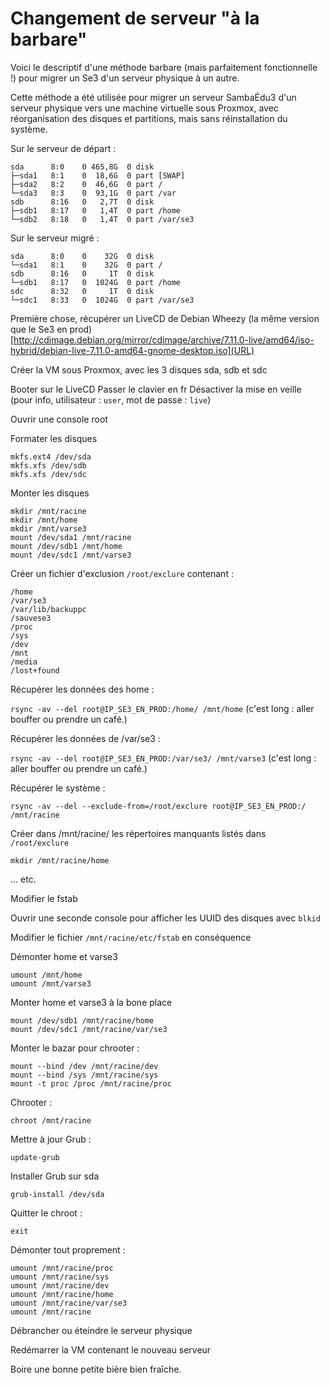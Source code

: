 # Changement de serveur "à la barbare"

Voici le descriptif d'une méthode barbare (mais parfaitement fonctionnelle !) pour migrer un Se3 d'un serveur physique à un autre.

Cette méthode a été utilisée pour migrer un serveur SambaÉdu3 d'un serveur physique vers une machine virtuelle sous Proxmox, avec réorganisation des disques et partitions, mais sans réinstallation du système.

Sur le serveur de départ :

```
sda      8:0    0 465,8G  0 disk 
├─sda1   8:1    0  18,6G  0 part [SWAP]
├─sda2   8:2    0  46,6G  0 part /
└─sda3   8:3    0  93,1G  0 part /var
sdb      8:16   0   2,7T  0 disk 
├─sdb1   8:17   0   1,4T  0 part /home
└─sdb2   8:18   0   1,4T  0 part /var/se3
```

Sur le serveur migré :
```
sda      8:0    0    32G  0 disk 
└─sda1   8:1    0    32G  0 part /
sdb      8:16   0     1T  0 disk 
└─sdb1   8:17   0  1024G  0 part /home
sdc      8:32   0     1T  0 disk 
└─sdc1   8:33   0  1024G  0 part /var/se3
```

Première chose, récupérer un LiveCD de Debian Wheezy (la même version que le Se3 en prod) [http://cdimage.debian.org/mirror/cdimage/archive/7.11.0-live/amd64/iso-hybrid/debian-live-7.11.0-amd64-gnome-desktop.iso](URL)

Créer la VM sous Proxmox, avec les 3 disques sda, sdb et sdc

Booter sur le LiveCD
Passer le clavier en fr
Désactiver la mise en veille
(pour info, utilisateur : `user`, mot de passe : `live`)

Ouvrir une console root

Formater les disques
```
mkfs.ext4 /dev/sda
mkfs.xfs /dev/sdb
mkfs.xfs /dev/sdc
```

Monter les disques
```
mkdir /mnt/racine
mkdir /mnt/home
mkdir /mnt/varse3
mount /dev/sda1 /mnt/racine
mount /dev/sdb1 /mnt/home
mount /dev/sdc1 /mnt/varse3
```

Créer un fichier d'exclusion `/root/exclure` contenant :
```
/home
/var/se3
/var/lib/backuppc
/sauvese3
/proc
/sys
/dev
/mnt
/media
/lost+found
```

Récupérer les données des home :

`rsync -av --del root@IP_SE3_EN_PROD:/home/ /mnt/home` (c'est long : aller bouffer ou prendre un café.)

Récupérer les données de /var/se3 :

`rsync -av --del root@IP_SE3_EN_PROD:/var/se3/ /mnt/varse3` (c'est long : aller bouffer ou prendre un café.)

Récupérer le système :

`rsync -av --del --exclude-from=/root/exclure root@IP_SE3_EN_PROD:/ /mnt/racine`

Créer dans /mnt/racine/ les répertoires manquants listés dans `/root/exclure`
```
mkdir /mnt/racine/home
```
... etc.

Modifier le fstab

Ouvrir une seconde console pour afficher les UUID des disques avec `blkid`

Modifier le fichier `/mnt/racine/etc/fstab` en conséquence

Démonter home et varse3
```
umount /mnt/home
umount /mnt/varse3
```

Monter home et varse3 à la bone place
```
mount /dev/sdb1 /mnt/racine/home
mount /dev/sdc1 /mnt/racine/var/se3
```

Monter le bazar pour chrooter :
```
mount --bind /dev /mnt/racine/dev
mount --bind /sys /mnt/racine/sys
mount -t proc /proc /mnt/racine/proc
```

Chrooter :
```
chroot /mnt/racine
```


Mettre à jour Grub :
```
update-grub
```

Installer Grub sur sda
```
grub-install /dev/sda
```

Quitter le chroot :
```
exit
```

Démonter tout proprement :
```
umount /mnt/racine/proc
umount /mnt/racine/sys
umount /mnt/racine/dev
umount /mnt/racine/home
umount /mnt/racine/var/se3
umount /mnt/racine
```

Débrancher ou éteindre le serveur physique

Redémarrer la VM contenant le nouveau serveur

Boire une bonne petite bière bien fraîche.

